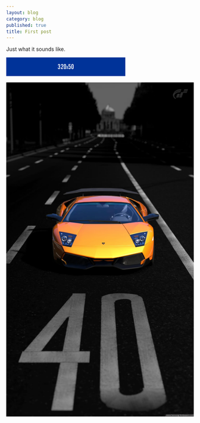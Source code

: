 ```yaml
---
layout: blog
category: blog
published: true
title: First post
---
```


Just what it sounds like.

![](/images/320x50.png)

![murcielago.jpg](/images/murcielago.jpg)
